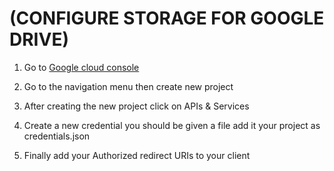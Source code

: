 # (CONFIGURE STORAGE FOR GOOGLE DRIVE)

1. Go to [Google cloud console](https://console.cloud.google.com/welcome?project=ecommerce-470214)

2. Go to the navigation menu then create new project

3. After creating the new project click on APIs & Services

4. Create a new credential you should be given a file add it your project as credentials.json

5. Finally add your Authorized redirect URIs to your client
